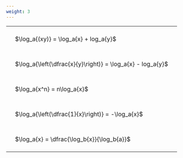 ```yaml
---
weight: 3
---
```


<style type="text/css">
#T_standard_00ae04a2ee6bea7b th.col_heading {
  text-align: left;
  font-size: 1em;
}
#T_standard_00ae04a2ee6bea7b td {
  text-align: left;
  font-size: 1em;
  padding: 1.5em;
}
</style>
<table id="T_standard_00ae04a2ee6bea7b">
  <thead>
  </thead>
  <tbody>
    <tr>
      <td id="T_standard_00ae04a2ee6bea7b_row0_col0" class="data row0 col0" >$\log_a{(xy)} = \log_a{x} + log_a{y}$</td>
    </tr>
    <tr>
      <td id="T_standard_00ae04a2ee6bea7b_row1_col0" class="data row1 col0" >$\log_a{\left(\dfrac{x}{y}\right)} = \log_a{x} - log_a{y}$</td>
    </tr>
    <tr>
      <td id="T_standard_00ae04a2ee6bea7b_row2_col0" class="data row2 col0" >$\log_a{x^n} = n\log_a{x}$</td>
    </tr>
    <tr>
      <td id="T_standard_00ae04a2ee6bea7b_row3_col0" class="data row3 col0" >$\log_a{\left(\dfrac{1}{x}\right)} = -\log_a{x}$</td>
    </tr>
    <tr>
      <td id="T_standard_00ae04a2ee6bea7b_row4_col0" class="data row4 col0" >$\log_a{x} = \dfrac{\log_b{x}}{\log_b{a}}$</td>
    </tr>
  </tbody>
</table>
